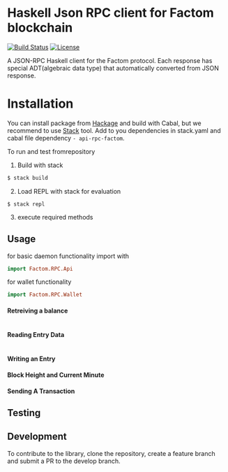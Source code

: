 # Haskell Json RPC client for Factom blockchain

[![Build Status](https://travis-ci.com/kompendium-llc/api-rpc-factom.svg?branch=master)](https://travis-ci.com/kompendium-llc/api-rpc-factom)
[![License](https://img.shields.io/badge/license-MIT-blue.svg)](https://github.com/kompendium-llc/api-rpc-factom/blob/master/LICENSE)

A JSON-RPC Haskell client for the Factom protocol. Each response has special ADT(algebraic data type) that automatically converted from JSON response.

# Installation

You can install package from [Hackage](https://hackage.haskell.org/package/api-rpc-factom) and build with Cabal, but we recommend to use [Stack](https://haskellstack.org) tool. Add to you dependencies in stack.yaml and cabal file dependency `- api-rpc-factom`.

To run and test fromrepository

1. Build with stack
```bash
$ stack build
```
2. Load REPL with stack for evaluation
```
$ stack repl
```

3. execute required methods

## Usage

for basic daemon functionality import with

```haskell
import Factom.RPC.Api
```

for wallet functionality


```haskell
import Factom.RPC.Wallet
```

#### Retreiving a balance

```

```

#### Reading Entry Data
```
```
#### Writing an Entry

#### Block Height and Current Minute

#### Sending A Transaction

## Testing

## Development

To contribute to the library, clone the repository, create a feature branch and submit a PR to the develop branch.
